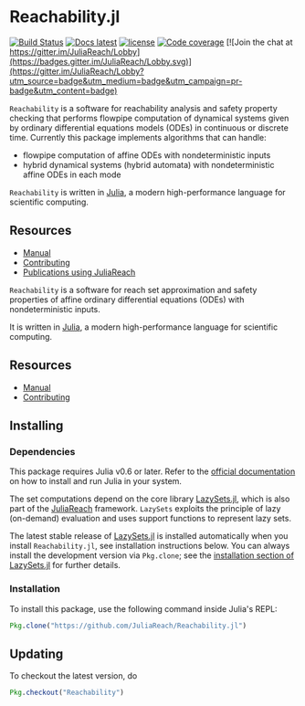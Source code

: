 # Reachability.jl

[![Build Status](https://travis-ci.org/JuliaReach/Reachability.jl.svg?branch=master)](https://travis-ci.org/JuliaReach/Reachability.jl)
[![Docs latest](https://img.shields.io/badge/docs-latest-blue.svg)](http://juliareach.github.io/Reachability.jl/latest/)
[![license](https://img.shields.io/github/license/mashape/apistatus.svg?maxAge=2592000)](https://github.com/JuliaReach/Reachability.jl/blob/master/LICENSE)
[![Code coverage](http://codecov.io/github/JuliaReach/Reachability.jl/coverage.svg?branch=master)](https://codecov.io/github/JuliaReach/Reachability.jl?branch=master)
[![Join the chat at https://gitter.im/JuliaReach/Lobby](https://badges.gitter.im/JuliaReach/Lobby.svg)](https://gitter.im/JuliaReach/Lobby?utm_source=badge&utm_medium=badge&utm_campaign=pr-badge&utm_content=badge)

`Reachability` is a software for reachability analysis and safety property checking that performs flowpipe computation of dynamical systems given by ordinary differential equations models (ODEs) in continuous or discrete time. Currently this package implements algorithms that can handle:

- flowpipe computation of affine ODEs with nondeterministic inputs
- hybrid dynamical systems (hybrid automata) with nondeterministic affine ODEs in each mode

`Reachability` is written in [Julia](http://julialang.org), a modern high-performance language
for scientific computing.

## Resources

- [Manual](http://juliareach.github.io/Reachability.jl/latest/)
- [Contributing](http://juliareach.github.io/Reachability.jl/latest/about.html)
- [Publications using JuliaReach](http://juliareach.github.io/Reachability.jl/latest/publications.html)

`Reachability` is a software for reach set approximation and safety properties
of affine ordinary differential equations (ODEs) with nondeterministic inputs.

It is written in [Julia](http://julialang.org), a modern high-performance language
for scientific computing.

## Resources

- [Manual](http://juliareach.github.io/Reachability.jl/latest/)
- [Contributing](http://juliareach.github.io/Reachability.jl/latest/about.html)

## Installing

### Dependencies

This package requires Julia v0.6 or later. Refer to the [official documentation](https://julialang.org/downloads)
on how to install and run Julia in your system.

The set computations depend on the core library [LazySets.jl](https://github.com/JuliaReach/LazySets.jl), which is also part of the [JuliaReach](https://github.com/JuliaReach/) framework. `LazySets` exploits the principle of lazy (on-demand) evaluation and uses support functions to represent lazy sets. 

The latest stable release of [LazySets.jl](https://github.com/JuliaReach/LazySets.jl) is installed automatically when you install `Reachability.jl`, see installation instructions below. You can always install the development version via `Pkg.clone`; see the [installation section of LazySets.jl](https://juliareach.github.io/LazySets.jl/latest/man/getting_started.html#Setup-1) for further details.

### Installation

To install this package, use the following command inside Julia's REPL:
```julia
Pkg.clone("https://github.com/JuliaReach/Reachability.jl")
```

## Updating

To checkout the latest version, do
```julia
Pkg.checkout("Reachability")
````
